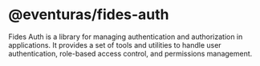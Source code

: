 # @eventuras/fides-auth

Fides Auth is a library for managing authentication and authorization in applications. It provides a set of tools and utilities to handle user authentication, role-based access control, and permissions management.
